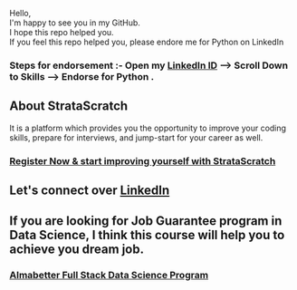 Hello, <br>I'm happy to see you in my GitHub.
<br>I hope this repo helped you.
<br>If you feel this repo helped you, please endore me for Python on LinkedIn 
### Steps for endorsement :- Open my [LinkedIn ID](https://www.linkedin.com/in/avisikta-majumdar/) --> Scroll Down to Skills --> Endorse for Python .


## About StrataScratch
It is a platform which provides you the opportunity to improve your coding skills, prepare for interviews, and jump-start for your career as well.
### [Register Now & start improving yourself with StrataScratch](https://stratascratch.com/?via=AvisiktaMajumdar)


## Let's connect over [LinkedIn](https://www.linkedin.com/in/avisikta-majumdar/)

## If you are looking for Job Guarantee program in Data Science, I think this course will help you to achieve you dream job.
### [Almabetter Full Stack Data Science Program](https://grow.almabetter.com/auth/signup?referralCode=4M11C2&utm_source=referral)
